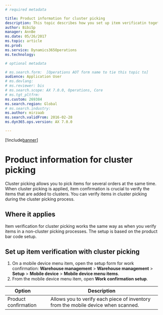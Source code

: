 ```yaml
---
# required metadata

title: Product information for cluster picking
description: This topic describes how you set up item verificatin together with cluster picking.
author: BibiSp
manager: AnnBe
ms.date: 05/26/2017
ms.topic: article
ms.prod: 
ms.service: Dynamics365Operations
ms.technology: 

# optional metadata

# ms.search.form:  [Operations AOT form name to tie this topic to]
audience: Application User
# ms.devlang: 
# ms.reviewer: bis
# ms.search.scope: AX 7.0.0, Operations, Core
# ms.tgt_pltfrm: 
ms.custom: 269384
ms.search.region: Global
# ms.search.industry: 
ms.author: mirzaab
ms.search.validFrom: 2016-02-28
ms.dyn365.ops.version: AX 7.0.0

---
```


[!include[banner](../includes/banner.md)]

# Product information for cluster picking
Cluster picking allows you to pick items for several orders at the same time. When cluster picking is applied, item confirmation is crucial to verify the items that are added to clusters. You can verify items in cluster picking during the cluster picking process.

## Where it applies
Item verification for cluster picking works the same way as when you verify items in a non-cluster picking processes. The setup is based on the product bar code setup.

## Set up item verification with cluster picking
1.	On a mobile device menu item, open the setup form for work confirmation: **Warehouse management** > **Warehouse management** > **Setup** > **Mobile device** > **Mobile device menu items**.
2.	From the mobile device menu item, open **Work confirmation setup**.

| Option        | Description   | 
| ------------- | ------------- |
|Product confirmation | Allows you to verify each piece of inventory from the mobile device when scanned.|
